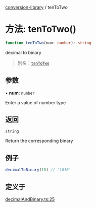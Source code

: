 [conversion-library](../globals.md) / tenToTwo

# 方法: tenToTwo()

```ts
function tenToTwo(num: number): string
```

decimal to binary

> 别名：[`tenToTwo`](tenToTwo)

## 参数

• **num**: `number`

Enter a value of number type

## 返回

`string`

Return the corresponding binary

## 例子

```ts
decimalToBinary(10) // '1010'
```

## 定义于

[decimalAndBinary.ts:25](https://github.com/fxss5201/conversion-library/blob/9af897b733f816386974ba9caeb48523af77dce3/lib/进制转换/decimalAndBinary.ts#L25)
